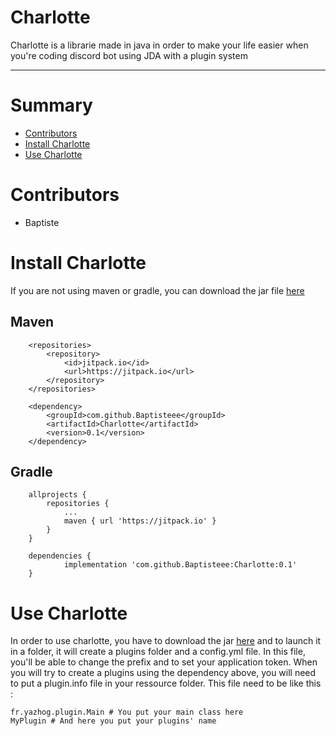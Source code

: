# Charlotte
Charlotte is a librarie made in java in order to make your life easier when you're coding discord bot using JDA with a plugin system
<hr>

# Summary
* [Contributors](#contributors)
* [Install Charlotte](#install-charlotte)
* [Use Charlotte](#use-charlotte)

# <a name="contributors"></a>Contributors
* Baptiste

# <a name="install-charlotte"></a>Install Charlotte
If you are not using maven or gradle, you can download the jar file [here](https://github.com/Baptisteee/Charlotte/releases/download/0.1/Charlotte-1.0-SNAPSHOT.jar)

## <a name="maven"></a>Maven
```
	<repositories>
		<repository>
		    <id>jitpack.io</id>
		    <url>https://jitpack.io</url>
		</repository>
	</repositories>

	<dependency>
	    <groupId>com.github.Baptisteee</groupId>
	    <artifactId>Charlotte</artifactId>
	    <version>0.1</version>
	</dependency>
```

## <a name="gradle"></a>Gradle
```
	allprojects {
		repositories {
			...
			maven { url 'https://jitpack.io' }
		}
	}

	dependencies {
	        implementation 'com.github.Baptisteee:Charlotte:0.1'
	}
```

# <a name="use-charlotte"></a> Use Charlotte
In order to use charlotte, you have to download the jar [here](https://github.com/Baptisteee/Charlotte/releases/download/0.1/Charlotte-1.0-SNAPSHOT.jar) and to launch it in a folder, it will create a plugins folder and a config.yml file. In this file, you'll be able to change the prefix and to set your application token. When you will try to create a plugins using the dependency above, you will need to put a plugin.info file in your ressource folder. This file need to be like this : 
```
fr.yazhog.plugin.Main # You put your main class here
MyPlugin # And here you put your plugins' name 
```
